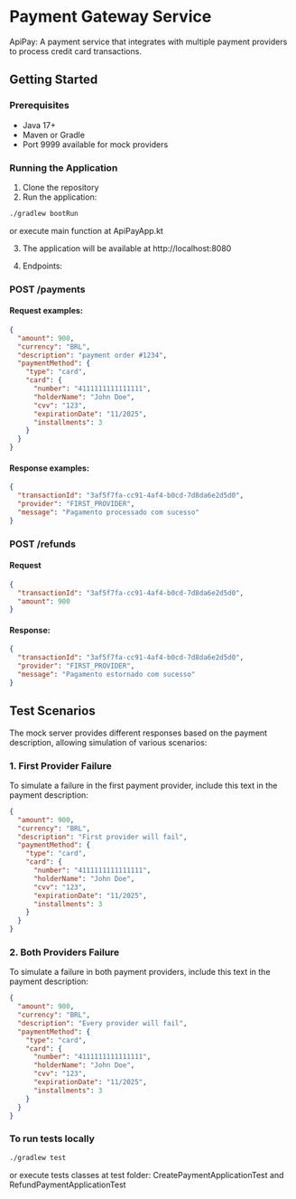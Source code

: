 # Payment Gateway Service

ApiPay: A payment service that integrates with multiple payment providers to process credit card transactions.

## Getting Started

### Prerequisites
- Java 17+
- Maven or Gradle
- Port 9999 available for mock providers

### Running the Application
1. Clone the repository
2. Run the application:
```bash
./gradlew bootRun
```
or execute main function at ApiPayApp.kt

3. The application will be available at http://localhost:8080

4. Endpoints:

### POST /payments
#### Request examples:
```json
{
  "amount": 900,
  "currency": "BRL",
  "description": "payment order #1234",
  "paymentMethod": {
    "type": "card",
    "card": {
      "number": "4111111111111111",
      "holderName": "John Doe",
      "cvv": "123",
      "expirationDate": "11/2025",
      "installments": 3
    }
  }
}
```

#### Response examples:
```json
{
  "transactionId": "3af5f7fa-cc91-4af4-b0cd-7d8da6e2d5d0",
  "provider": "FIRST_PROVIDER",
  "message": "Pagamento processado com sucesso"
}
```

### POST /refunds
#### Request
```json
{
  "transactionId": "3af5f7fa-cc91-4af4-b0cd-7d8da6e2d5d0",
  "amount": 900
}
```

#### Response:
```json
{
  "transactionId": "3af5f7fa-cc91-4af4-b0cd-7d8da6e2d5d0",
  "provider": "FIRST_PROVIDER",
  "message": "Pagamento estornado com sucesso"
}
```

## Test Scenarios

The mock server provides different responses based on the payment description, allowing simulation of various scenarios:

### 1. First Provider Failure
To simulate a failure in the first payment provider, include this text in the payment description:
```json
{
  "amount": 900,
  "currency": "BRL",
  "description": "First provider will fail",
  "paymentMethod": {
    "type": "card",
    "card": {
      "number": "4111111111111111",
      "holderName": "John Doe",
      "cvv": "123",
      "expirationDate": "11/2025",
      "installments": 3
    }
  }
}
```

### 2. Both Providers Failure
To simulate a failure in both payment providers, include this text in the payment description:
```json
{
  "amount": 900,
  "currency": "BRL",
  "description": "Every provider will fail",
  "paymentMethod": {
    "type": "card",
    "card": {
      "number": "4111111111111111",
      "holderName": "John Doe",
      "cvv": "123",
      "expirationDate": "11/2025",
      "installments": 3
    }
  }
}
```

### To run tests locally
```bash
./gradlew test
```
or execute tests classes at test folder: CreatePaymentApplicationTest and RefundPaymentApplicationTest
